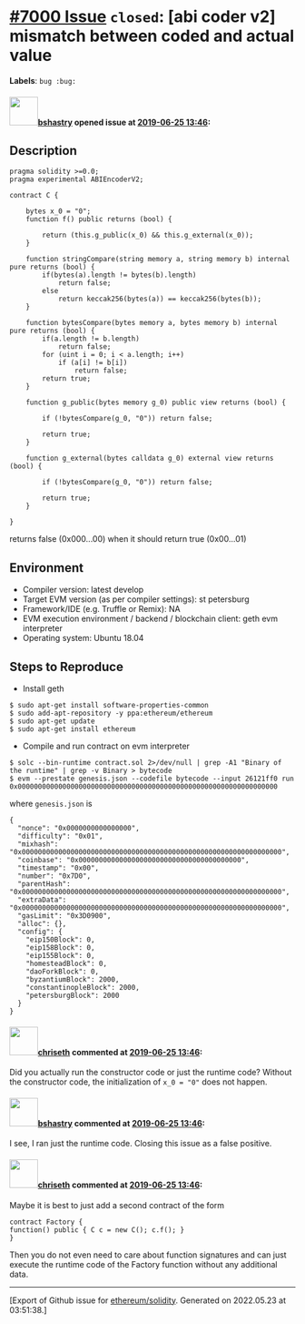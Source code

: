 # [\#7000 Issue](https://github.com/ethereum/solidity/issues/7000) `closed`: [abi coder v2] mismatch between coded and actual value
**Labels**: `bug :bug:`


#### <img src="https://avatars.githubusercontent.com/u/2388185?v=4" width="50">[bshastry](https://github.com/bshastry) opened issue at [2019-06-25 13:46](https://github.com/ethereum/solidity/issues/7000):

## Description

```
pragma solidity >=0.0;
pragma experimental ABIEncoderV2;

contract C {

	bytes x_0 = "0";
	function f() public returns (bool) {
	
		return (this.g_public(x_0) && this.g_external(x_0));
	}
	
	function stringCompare(string memory a, string memory b) internal pure returns (bool) {
		if(bytes(a).length != bytes(b).length)
			return false;
		else
			return keccak256(bytes(a)) == keccak256(bytes(b));
	}
	
	function bytesCompare(bytes memory a, bytes memory b) internal pure returns (bool) {
		if(a.length != b.length)
			return false;
		for (uint i = 0; i < a.length; i++)
			if (a[i] != b[i])
				return false;
		return true;
	}
	
	function g_public(bytes memory g_0) public view returns (bool) {
		
		if (!bytesCompare(g_0, "0")) return false;
				
		return true;
	}

	function g_external(bytes calldata g_0) external view returns (bool) {
		
		if (!bytesCompare(g_0, "0")) return false;
				
		return true;
	}
	
}
```

returns false (0x000...00) when it should return true (0x00...01)

## Environment

- Compiler version: latest develop
- Target EVM version (as per compiler settings): st petersburg
- Framework/IDE (e.g. Truffle or Remix): NA
- EVM execution environment / backend / blockchain client: geth evm interpreter
- Operating system: Ubuntu 18.04

## Steps to Reproduce

- Install geth
```
$ sudo apt-get install software-properties-common
$ sudo add-apt-repository -y ppa:ethereum/ethereum
$ sudo apt-get update
$ sudo apt-get install ethereum
```

- Compile and run contract on evm interpreter
```
$ solc --bin-runtime contract.sol 2>/dev/null | grep -A1 "Binary of the runtime" | grep -v Binary > bytecode
$ evm --prestate genesis.json --codefile bytecode --input 26121ff0 run
0x0000000000000000000000000000000000000000000000000000000000000000
```

where `genesis.json` is

```
{
  "nonce": "0x0000000000000000",
  "difficulty": "0x01",
  "mixhash": "0x0000000000000000000000000000000000000000000000000000000000000000",
  "coinbase": "0x0000000000000000000000000000000000000000",
  "timestamp": "0x00",
  "number": "0x7D0",
  "parentHash": "0x0000000000000000000000000000000000000000000000000000000000000000",
  "extraData": "0x0000000000000000000000000000000000000000000000000000000000000000",
  "gasLimit": "0x3D0900",
  "alloc": {},
  "config": {
    "eip150Block": 0,
    "eip158Block": 0,
    "eip155Block": 0,
    "homesteadBlock": 0,
    "daoForkBlock": 0,
    "byzantiumBlock": 2000,
    "constantinopleBlock": 2000,
    "petersburgBlock": 2000
  }
}
```

#### <img src="https://avatars.githubusercontent.com/u/9073706?v=4" width="50">[chriseth](https://github.com/chriseth) commented at [2019-06-25 13:46](https://github.com/ethereum/solidity/issues/7000#issuecomment-505465887):

Did you actually run the constructor code or just the runtime code? Without the constructor code, the initialization of `x_0 = "0"` does not happen.

#### <img src="https://avatars.githubusercontent.com/u/2388185?v=4" width="50">[bshastry](https://github.com/bshastry) commented at [2019-06-25 13:46](https://github.com/ethereum/solidity/issues/7000#issuecomment-505466903):

I see, I ran just the runtime code. Closing this issue as a false positive.

#### <img src="https://avatars.githubusercontent.com/u/9073706?v=4" width="50">[chriseth](https://github.com/chriseth) commented at [2019-06-25 13:46](https://github.com/ethereum/solidity/issues/7000#issuecomment-505473358):

Maybe it is best to just add a second contract of the form
```
contract Factory {
function() public { C c = new C(); c.f(); }
}
```

Then you do not even need to care about function signatures and can just execute the runtime code of the Factory function without any additional data.


-------------------------------------------------------------------------------



[Export of Github issue for [ethereum/solidity](https://github.com/ethereum/solidity). Generated on 2022.05.23 at 03:51:38.]
